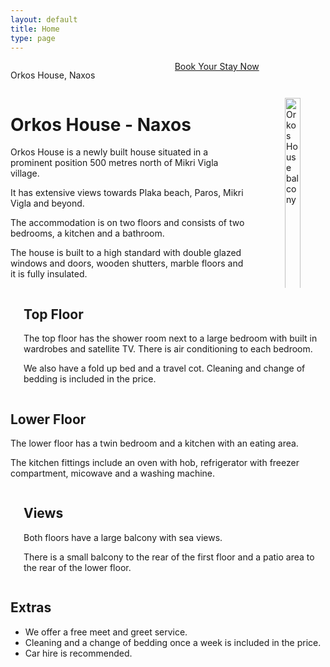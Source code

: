 ```yaml
---
layout: default
title: Home
type: page
---
```


<section class="hero is-fullheight is-primary home-hero">
    <div class="hero-body">
        <div class="container has-text-centered">
            <div class="columns is-multiline">
                <div class="column is-12-tablet is-6-desktop">
                    <p class="title is-1 brand home-hero-title">Orkos House, Naxos</p>
                </div>
                <div class="column is-12-tablet is-6-desktop">
                    <a href="/booking" class="button is-large is-primary brand home-hero-link">
                        Book Your Stay Now
                    </a>
                </div>
            </div>
        </div>
    </div>
    <div class="hero-foot">
    </div>
</section>

<div class="container">
    <div class="section">
        <div class="columns">
            <div class="column">
                <div class="content">
                    <h1 class="brand has-text-primary">Orkos House - Naxos</h1>
                    <p>Orkos House is a newly built house situated in a prominent position 500 metres north of Mikri Vigla village. </p>
                    <p>It has extensive views towards Plaka beach, Paros, Mikri Vigla and beyond.</p>
                    <p>The accommodation is on two floors and consists of two bedrooms, a kitchen and a bathroom. </p>
                    <p>The house is built to a high standard with double glazed windows and doors, wooden shutters, marble floors and it is fully insulated.</p>
                </div>
            </div>
            <div class="column">
                <figure class="image">
                    <img src="{{ '/img/balcony1.jpg' | relative_url }}" width="100%" alt="Orkos House balcony">
                </figure>
            </div>
        </div>
    </div>
</div>
<section class="hero is-primary" style="background: url('{{ '/img/home-hero.jpg' | relative_url }}') center center / cover no-repeat;">
    <div class="hero-inner">
        <div class="hero-body">
            <div class="container">
                <div class="columns is-multiline">
                <div class="column is-6">
                        <div class="owl-carousel owl-theme">
                            <div><img src="{{ '/img/bedroom.jpg' | relative_url }}" alt=""></div>
                            <div><img src="{{ '/img/dresser.jpg' | relative_url }}" alt=""></div>
                            <div><img src="{{ '/img/dresser2.jpg' | relative_url }}" alt=""></div>
                        </div>
                    </div>
                    <div class="column is-6">
                        <div class="content">
                            <h2 class="brand has-text-white">Top Floor</h2>
                            <p>The top floor has the shower room next to a large bedroom with built in wardrobes and satellite TV. There is air conditioning to each bedroom.</p> 
                            <p>We also have a fold up bed and a travel cot. Cleaning and change of bedding is included in the price.</p>
                        </div>
                    </div>
                </div>
            </div>
        </div>
    </div>
</section>
<div class="container">
    <section class="section">
        <div class="columns is-multiline">
            <div class="column is-6">
                <div class="content">
                    <h2 class="brand">Lower Floor</h2>
                    <p>The lower floor has a twin bedroom and a kitchen with an eating area.</p> 
                    <p>The kitchen fittings include an oven with hob, refrigerator with freezer compartment, micowave and a washing machine.</p>
                </div>
            </div>
            <div class="column is-6">
                <div class="owl-carousel owl-theme">
                    <div><img src="{{ '/img/twin-bedroom.jpg' | relative_url }}" alt="" /></div>
                    <div><img src="{{ '/img/kitchen.jpg' | relative_url }}" alt="" /></div>
                    <div><img src="{{ '/img/archway.jpg' | relative_url }}" alt="" /></div>
                </div>
            </div>
        </div>
    </section>
</div>
<section class="hero is-primary" style="background: url('{{ '/img/home-hero.jpg' | relative_url }}') center center / cover no-repeat;">
    <div class="hero-inner">
        <div class="hero-body">
            <div class="container">
                <div class="columns is-multiline">
                <div class="column is-6">
                        <div class="owl-carousel owl-theme">
                            <div><img src="{{ '/img/balcony1.jpg' | relative_url }}" alt=""></div>
                            <div><img src="{{ '/img/balcony2.jpg' | relative_url }}" alt=""></div>
                            <div><img src="{{ '/img/balcony3.jpg' | relative_url }}" alt=""></div>
                        </div>
                    </div>
                    <div class="column is-6">
                        <div class="content">
                            <h2 class="brand has-text-white">Views</h2>
                            <p>Both floors have a large balcony with sea views.</p> 
                            <p>There is a small balcony to the rear of the first floor and a patio area to the rear of the lower floor.</p>
                        </div>
                    </div>
                </div>
            </div>
        </div>
    </div>
</section>
<div class="container">
    <section class="section">
        <div class="columns is-multiline">
            <div class="column is-12">
                <div class="content">
                    <h2 class="brand">Extras</h2>
                    <ul>
                        <li>We offer a free meet and greet service.</li>
                        <li>Cleaning and a change of bedding once a week is included in the price.</li>
                        <li>Car hire is recommended.</li>
                    </ul>
                </div>
            </div>
        </div>
    </section>
</div>